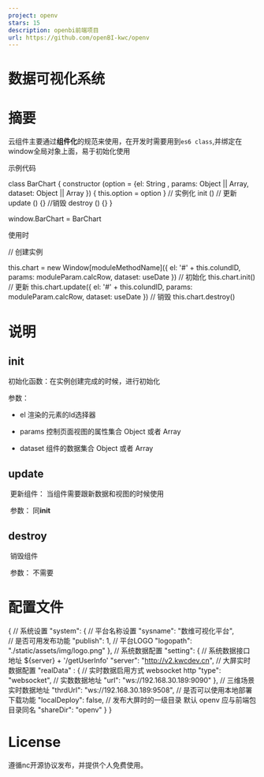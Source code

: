 ```yaml
---
project: openv
stars: 15
description: openbi前端项目
url: https://github.com/openBI-kwc/openv
---
```


数据可视化系统
=======

摘要
==

云组件主要通过**组件化**的规范来使用，在开发时需要用到`es6 class`,并绑定在window全局对象上面，易于初始化使用

示例代码

class BarChart {
  constructor (option \= {el: String , params: Object || Array, dataset: Object || Array }) {
    this.option \= option
  }
  // 实例化
  init ()
  // 更新
  update () {}
  //销毁
  destroy () {}
}

window.BarChart \= BarChart
    
  

使用时

// 创建实例

this.chart \= new Window\[moduleMethodName\]({ el: '#' + this.colundID, params: moduleParam.calcRow, dataset: useDate })
// 初始化
this.chart.init()
// 更新
this.chart.update({ el: '#' + this.colundID, params: moduleParam.calcRow, dataset: useDate })
// 销毁
this.chart.destroy()

说明
==

init
----

初始化函数：在实例创建完成的时候，进行初始化

参数：

-   el 渲染的元素的Id选择器
    
-   params 控制页面视图的属性集合 Object 或者 Array
    
-   dataset 组件的数据集合 Object 或者 Array
    

update
------

​ 更新组件： 当组件需要跟新数据和视图的时候使用

​ 参数： 同**init**

destroy
-------

​ 销毁组件

​ 参数： 不需要

配置文件
====

{
  // 系统设置
  "system": {
    // 平台名称设置
    "sysname": "数维可视化平台",       
    // 是否可用发布功能
    "publish": 1,
    // 平台LOGO
    "logopath": "./static/assets/img/logo.png"
  },
  // 系统数据配置
  "setting": {
    // 系统数据接口地址  ${server} + '/getUserInfo'
    "server": "http://v2.kwcdev.cn",
    // 大屏实时数据配置
    "realData" : {
      // 实时数据启用方式 websocket http
      "type": "websocket",
      // 实数数据地址
      "url": "ws://192.168.30.189:9090"
    },
    // 三维场景实时数据地址
    "thrdUrl": "ws://192.168.30.189:9508",
    // 是否可以使用本地部署下载功能
    "localDeploy": false,
    // 发布大屏时的一级目录 默认 openv 应与前端包目录同名
    "shareDir": "openv"
  }
}

License
=======

遵循nc开源协议发布，并提供个人免费使用。
